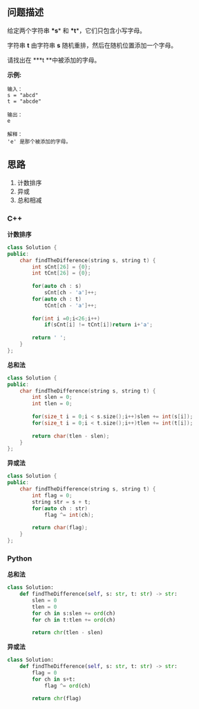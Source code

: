 ## 问题描述

给定两个字符串 **\*s*** 和 **\*t***，它们只包含小写字母。

字符串 **t** 由字符串 **s** 随机重排，然后在随机位置添加一个字母。

请找出在 **\*t **中被添加的字母。

**示例:**

```
输入：
s = "abcd"
t = "abcde"

输出：
e

解释：
'e' 是那个被添加的字母。
```

## 思路

1. 计数排序
2. 异或
3. 总和相减

### C++

**计数排序**

```CPP
class Solution {
public:
    char findTheDifference(string s, string t) {
        int sCnt[26] = {0};
        int tCnt[26] = {0};
        
        for(auto ch : s)
            sCnt[ch - 'a']++;
        for(auto ch : t)
            tCnt[ch - 'a']++;
        
        for(int i =0;i<26;i++)
            if(sCnt[i] != tCnt[i])return i+'a';
        
        return ' ';
    }
};
```

**总和法**

```CPP
class Solution {
public:
    char findTheDifference(string s, string t) {
        int slen = 0;
        int tlen = 0;
        
        for(size_t i = 0;i < s.size();i++)slen += int(s[i]);
        for(size_t i = 0;i < t.size();i++)tlen += int(t[i]);
        
        return char(tlen - slen);
    }
};
```

**异或法**

```CPP
class Solution {
public:
    char findTheDifference(string s, string t) {
        int flag = 0;
        string str = s + t;
        for(auto ch : str)
            flag ^= int(ch);
        
        return char(flag);
    }
};
```





### Python

**总和法**

```Python
class Solution:
    def findTheDifference(self, s: str, t: str) -> str:
        slen = 0
        tlen = 0
        for ch in s:slen += ord(ch)
        for ch in t:tlen += ord(ch)
            
        return chr(tlen - slen)
```

**异或法**

```Python
class Solution:
    def findTheDifference(self, s: str, t: str) -> str:
        flag = 0
        for ch in s+t:
            flag ^= ord(ch)
            
        return chr(flag)
```

